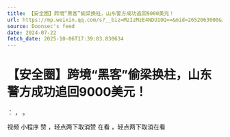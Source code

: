 ```yaml
---
title: 【安全圈】跨境“黑客”偷梁换柱，山东警方成功追回9000美元！
url: https://mp.weixin.qq.com/s?__biz=MzIzMzE4NDU1OQ==&mid=2652063000&idx=1&sn=bf67cbcf454f238accc31965c6a79a67
source: Doonsec's feed
date: 2024-07-22
fetch_date: 2025-10-06T17:39:03.830634
---
```


# 【安全圈】跨境“黑客”偷梁换柱，山东警方成功追回9000美元！

：
，
。

视频
小程序
赞
，轻点两下取消赞
在看
，轻点两下取消在看